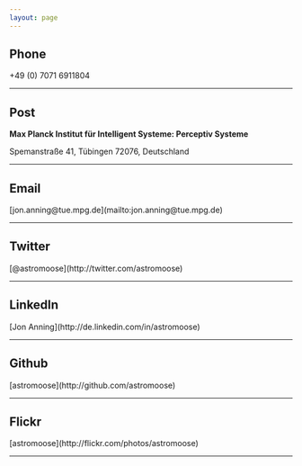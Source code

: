 ```yaml
---
layout: page
---
```


<h2>Phone</h2>
<p> +49 (0) 7071 6911804</p>
<hr>
<h2>Post</h2>
<strong>Max Planck Institut für Intelligent Systeme: Perceptiv Systeme</strong>
<p>Spemanstraße 41, Tübingen 72076, Deutschland</p>
<hr>
<h2>Email</h2>
[jon.anning@tue.mpg.de](mailto:jon.anning@tue.mpg.de)
<hr>
<h2>Twitter</h2> 
[@astromoose](http://twitter.com/astromoose)
<hr>
<h2>LinkedIn</h2> 
[Jon Anning](http://de.linkedin.com/in/astromoose)
<hr>
<h2>Github</h2> 
[astromoose](http://github.com/astromoose)
<hr>
<h2>Flickr</h2>
 [astromoose](http://flickr.com/photos/astromoose)
<hr>
